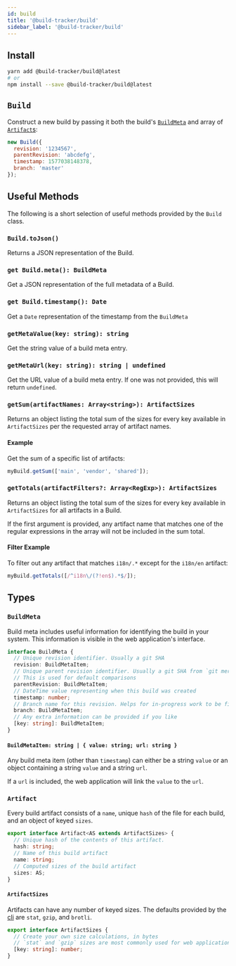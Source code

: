 ```yaml
---
id: build
title: '@build-tracker/build'
sidebar_label: '@build-tracker/build'
---
```


## Install

```sh
yarn add @build-tracker/build@latest
# or
npm install --save @build-tracker/build@latest
```

## `Build`

Construct a new build by passing it both the build's [`BuildMeta`](#buildmeta) and array of [`Artifact`s](#artifact):

```js
new Build({
  revision: '1234567',
  parentRevision: 'abcdefg',
  timestamp: 1577038148378,
  branch: 'master'
});
```

## Useful Methods

The following is a short selection of useful methods provided by the `Build` class.

### `Build.toJson()`

Returns a JSON representation of the Build.

### `get Build.meta(): BuildMeta`

Get a JSON representation of the full metadata of a Build.

### `get Build.timestamp(): Date`

Get a `Date` representation of the timestamp from the `BuildMeta`

### `getMetaValue(key: string): string`

Get the string value of a build meta entry.

### `getMetaUrl(key: string): string | undefined`

Get the URL value of a build meta entry. If one was not provided, this will return `undefined`.

### `getSum(artifactNames: Array<string>): ArtifactSizes`

Returns an object listing the total sum of the sizes for every key available in `ArtifactSizes` per the requested array of artifact names.

#### Example

Get the sum of a specific list of artifacts:

```js
myBuild.getSum(['main', 'vendor', 'shared']);
```

### `getTotals(artifactFilters?: Array<RegExp>): ArtifactSizes`

Returns an object listing the total sum of the sizes for every key available in `ArtifactSizes` for all artifacts in a Build.

If the first argument is provided, any artifact name that matches one of the regular expressions in the array will not be included in the sum total.

#### Filter Example

To filter out any artifact that matches `i18n/.*` except for the `i18n/en` artifact:

```js
myBuild.getTotals([/^i18n\/(?!en$).*$/]);
```

## Types

### `BuildMeta`

Build meta includes useful information for identifying the build in your system. This information is visible in the web application's interface.

```ts
interface BuildMeta {
  // Unique revision identifier. Usually a git SHA
  revision: BuildMetaItem;
  // Unique parent revision identifier. Usually a git SHA from `git merge-base $revision`.
  // This is used for default comparisons
  parentRevision: BuildMetaItem;
  // DateTime value representing when this build was created
  timestamp: number;
  // Branch name for this revision. Helps for in-progress work to be filtered from the default UI
  branch: BuildMetaItem;
  // Any extra information can be provided if you like
  [key: string]: BuildMetaItem;
}
```

#### `BuildMetaItem: string | { value: string; url: string }`

Any build meta item (other than `timestamp`) can either be a string `value` or an object containing a string `value` and a string `url`.

If a `url` is included, the web application will link the `value` to the `url`.

### `Artifact`

Every build artifact consists of a `name`, unique `hash` of the file for each build, and an object of keyed `sizes`.

```ts
export interface Artifact<AS extends ArtifactSizes> {
  // Unique hash of the contents of this artifact.
  hash: string;
  // Name of this build artifact
  name: string;
  // Computed sizes of the build artifact
  sizes: AS;
}
```

#### `ArtifactSizes`

Artifacts can have any number of keyed sizes. The defaults provided by the [cli](packages/cli.md) are `stat`, `gzip`, and `brotli`.

```ts
export interface ArtifactSizes {
  // Create your own size calculations, in bytes
  // `stat` and `gzip` sizes are most commonly used for web applications
  [key: string]: number;
}
```

